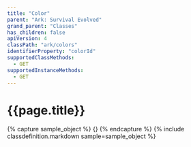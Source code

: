 ```yaml
---
title: "Color"
parent: "Ark: Survival Evolved"
grand_parent: "Classes"
has_children: false
apiVersion: 4
classPath: "ark/colors"
identifierProperty: "colorId"
supportedClassMethods:
  - GET
supportedInstanceMethods:
  - GET
---
```

# {{page.title}}

{% capture sample_object %}
{}
{% endcapture %}
{% include classdefinition.markdown sample=sample_object %}